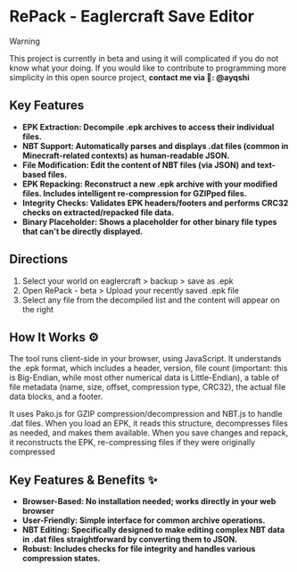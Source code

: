 # RePack - Eaglercraft Save Editor

> [!WARNING]
> This project is currently in beta and using it will complicated if you do not know what your doing. If you would like to contribute to programming more simplicity in this open source project, 
**contact me via 👻: @ayqshi**

## Key Features

- **EPK Extraction: Decompile .epk archives to access their individual files.**
- **NBT Support: Automatically parses and displays .dat files (common in Minecraft-related contexts) as human-readable JSON.**
- **File Modification: Edit the content of NBT files (via JSON) and text-based files.**
- **EPK Repacking: Reconstruct a new .epk archive with your modified files. Includes intelligent re-compression for GZIPped files.**
- **Integrity Checks: Validates EPK headers/footers and performs CRC32 checks on extracted/repacked file data.** 
- **Binary Placeholder: Shows a placeholder for other binary file types that can't be directly displayed.**

## Directions
1. Select your world on eaglercraft > backup > save as .epk
2. Open RePack - beta > Upload your recently saved .epk file
3. Select any file from the decompiled list and the content will appear on the right

## How It Works ⚙️

The tool runs client-side in your browser, using JavaScript. It understands the .epk format, which includes a header, version, file count (important: this is Big-Endian, while most other numerical data is Little-Endian), a table of file metadata (name, size, offset, compression type, CRC32), the actual file data blocks, and a footer.

It uses Pako.js for GZIP compression/decompression and NBT.js to handle .dat files. When you load an EPK, it reads this structure, decompresses files as needed, and makes them available. When you save changes and repack, it reconstructs the EPK, re-compressing files if they were originally compressed

## Key Features & Benefits ✨

- **Browser-Based: No installation needed; works directly in your web browser**
- **User-Friendly: Simple interface for common archive operations.**
- **NBT Editing: Specifically designed to make editing complex NBT data in .dat files straightforward by converting them to JSON.**
- **Robust: Includes checks for file integrity and handles various compression states.** 
